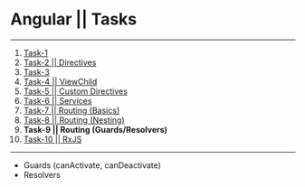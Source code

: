 # Angular || Tasks
------------
1. [Task-1](https://github.com/oleg9952/assignments/tree/task_1)
2. [Task-2 || Directives](https://github.com/oleg9952/assignments/tree/task_2)
3. [Task-3](https://github.com/oleg9952/assignments/tree/task_3)
4. [Task-4 || ViewChild](https://github.com/oleg9952/assignments/tree/task_4)
5. [Task-5 || Custom Directives](https://github.com/oleg9952/assignments/tree/task_5)
6. [Task-6 || Services](https://github.com/oleg9952/assignments/tree/task_6)
7. [Task-7 || Routing (Basics)](https://github.com/oleg9952/assignments/tree/task_7)
8. [Task-8 || Routing (Nesting)](https://github.com/oleg9952/assignments/tree/task_8)
9. **Task-9 || Routing (Guards/Resolvers)**
10. [Task-10 || RxJS](https://github.com/oleg9952/assignments/tree/task_10)
------------
- Guards (canActivate, canDeactivate)
- Resolvers
